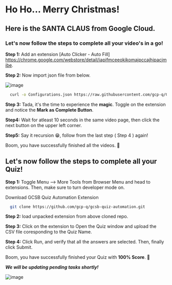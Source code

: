 # **Ho Ho... Merry Christmas!**

## Here is the **SANTA CLAUS** from **Google Cloud**.

### **Let's now follow the steps to complete all your video's in a go!**

**Step 1:** Add an extension [Auto Clicker - Auto Fill] https://chrome.google.com/webstore/detail/iapifmceeokikomajpccajhjpacjmibe.

**Step 2:** Now import json file from below.

![image](https://user-images.githubusercontent.com/92918900/208315422-73228449-5605-4996-88e8-795d895efc09.png)


```bash
  curl -o Configurations.json https://raw.githubusercontent.com/gcp-q/GCCP/main/Configurations.json
```

**Step 3:** Tada, it's the time to experience the **magic**. Toggle on the extension and notice the **Mark as Complete Button**.

**Step4:** Wait for atleast 10 seconds in the same video page, then click the next button on the upper left corner.

**Step5:** Say it recursion 😁, follow from the last step ( Step 4 ) again!

Boom, you have successfully finished all the videos. 🎉

## **Let's now follow the steps to complete all your Quiz!**

**Step 1:** Toggle Menu --> More Tools from Browser Menu and head to extensions. Then, make sure to turn developer mode on.

Download GCSB Quiz Automation Extension

```bash
  git clone https://github.com/gcp-q/gcsb-quiz-automation.git
```

**Step 2:** load unpacked extension from above cloned repo.

**Step 3:** Click on the extension to Open the Quiz window and upload the CSV file coresponding to the Quiz Name.

**Step 4:** Click Run, and verify that all the answers are selected. Then, finally click Submit.

Boom, you have successfully finished your Quiz with **100% Score**. 🎉

**_We will be updating pending tasks shortly!_**

![image](https://user-images.githubusercontent.com/85444889/208312138-4c355b84-4511-4973-9ac1-4d0a6a3a29ff.png)
